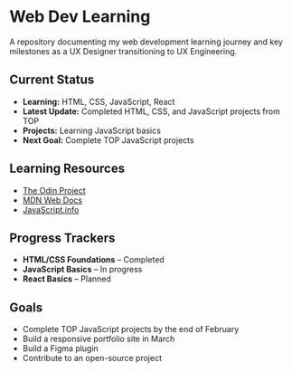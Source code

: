 # Web Dev Learning
A repository documenting my web development learning journey and key milestones as a UX Designer transitioning to UX Engineering.

## Current Status
- **Learning:** HTML, CSS, JavaScript, React  
- **Latest Update:** Completed HTML, CSS, and JavaScript projects from TOP
- **Projects:** Learning JavaScript basics
- **Next Goal:** Complete TOP JavaScript projects

## Learning Resources
- [The Odin Project](https://www.theodinproject.com/)
- [MDN Web Docs](https://developer.mozilla.org/)
- [JavaScript.info](https://javascript.info/)

## Progress Trackers
- **HTML/CSS Foundations** – Completed
- **JavaScript Basics** – In progress  
- **React Basics** – Planned

## Goals
- Complete TOP JavaScript projects by the end of February
- Build a responsive portfolio site in March
- Build a Figma plugin
- Contribute to an open-source project